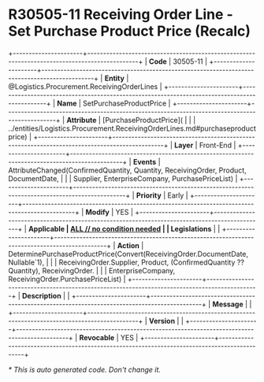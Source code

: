 ﻿---
erp.type: front-end-business-rule
erp.entity: Logistics.Procurement.ReceivingOrderLines
---

# R30505-11 Receiving Order Line - Set Purchase Product Price (Recalc)
+----------------------+----------------------------------------------------------------------------------------------+
| **Code**             | 30505-11                                                                                     |
+----------------------+----------------------------------------------------------------------------------------------+
| **Entity**           | @Logistics.Procurement.ReceivingOrderLines                                                   |
+----------------------+----------------------------------------------------------------------------------------------+
| **Name**             | SetPurchaseProductPrice                                                                      |
+----------------------+----------------------------------------------------------------------------------------------+
| **Attribute**        | [PurchaseProductPrice](                                                                      |
|                      | ../entities/Logistics.Procurement.ReceivingOrderLines.md#purchaseproductprice)               |
+----------------------+----------------------------------------------------------------------------------------------+
| **Layer**            | Front-End                                                                                    |
+----------------------+----------------------------------------------------------------------------------------------+
| **Events**           | AttributeChanged(ConfirmedQuantity, Quantity, ReceivingOrder, Product, DocumentDate,         |
|                      | Supplier, EnterpriseCompany, PurchasePriceList)                                              |
+----------------------+----------------------------------------------------------------------------------------------+
| **Priority**         | Early                                                                                        |
+----------------------+----------------------------------------------------------------------------------------------+
| **Modify**           | YES                                                                                          |
+----------------------+----------------------------------------------------------------------------------------------+
| **Applicable         | [ALL // no condition needed](xref:applicable-legislations)                                   |
| Legislations**       |                                                                                              |
+----------------------+----------------------------------------------------------------------------------------------+
| **Action**           | DeterminePurchaseProductPrice(Convert(ReceivingOrder.DocumentDate, Nullable`1),              |
|                      | ReceivingOrder.Supplier, Product, (ConfirmedQuantity ?? Quantity), ReceivingOrder.           |
|                      | EnterpriseCompany, ReceivingOrder.PurchasePriceList)                                         |
+----------------------+----------------------------------------------------------------------------------------------+
| **Description**      |                                                                                              |
+----------------------+----------------------------------------------------------------------------------------------+
| **Message**          |                                                                                              |
+----------------------+----------------------------------------------------------------------------------------------+
| **Version**          |                                                                                              |
+----------------------+----------------------------------------------------------------------------------------------+
| **Revocable**        | YES                                                                                          |
+----------------------+----------------------------------------------------------------------------------------------+

*\* This is auto generated code. Don't change it.*

